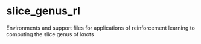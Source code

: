 # slice_genus_rl
Environments and support files for applications of reinforcement learning to computing the slice genus of knots
